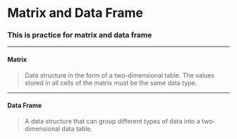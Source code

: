 # Matrix and Data Frame
### This is practice for matrix and data frame
***
#### Matrix
> Data structure in the form of a two-dimensional table. The values stored in all cells of the matrix must be the same data type.
***
#### Data Frame
> A data structure that can group different types of data into a two-dimensional data table.
